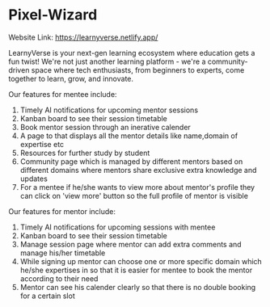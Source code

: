 # Pixel-Wizard

Website Link: https://learnyverse.netlify.app/

LearnyVerse is your next-gen learning ecosystem where education gets a fun twist! We're not just another learning platform - we're a community-driven space where tech enthusiasts, from beginners to experts, come together to learn, grow, and innovate.

Our features for mentee include:
1. Timely AI notifications for upcoming mentor sessions
2. Kanban board to see their session timetable
3. Book mentor session through an inerative calender
4. A page to that displays all the mentor details like name,domain of expertise etc
5. Resources for further study by student
6. Community page which is managed by different mentors based on different domains where mentors share exclusive extra knowledge and updates
7. For a mentee if he/she wants to view more about mentor's profile they can click on 'view more' button so the full profile of mentor is visible

Our features for mentor include:
1. Timely AI notifications for upcoming sessions with mentee
2. Kanban board to see their session timetable
3. Manage session page where mentor can add extra comments and manage his/her timetable
4. While signing up mentor can choose one or more specific domain which he/she expertises in so that it is easier for mentee to book the mentor according to their need
5. Mentor can see his calender clearly so that there is no double booking for a certain slot
